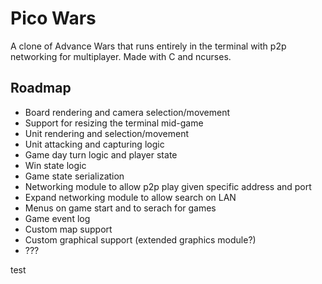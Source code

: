 # Pico Wars
A clone of Advance Wars that runs entirely in the terminal with p2p networking for multiplayer. Made with C and ncurses.

## Roadmap
- Board rendering and camera selection/movement
- Support for resizing the terminal mid-game
- Unit rendering and selection/movement
- Unit attacking and capturing logic
- Game day turn logic and player state
- Win state logic
- Game state serialization 
- Networking module to allow p2p play given specific address and port
- Expand networking module to allow search on LAN
- Menus on game start and to serach for games
- Game event log
- Custom map support
- Custom graphical support (extended graphics module?)
- ???

test